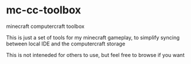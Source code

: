 # mc-cc-toolbox
minecraft computercraft toolbox

This is just a set of tools for my minecraft gameplay, to simplify syncing between local IDE and the computercraft storage

This is not inteneded for others to use, but feel free to browse if you want
